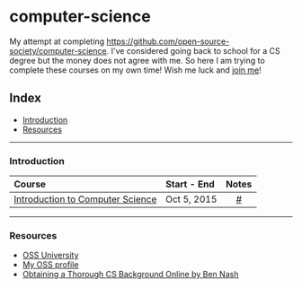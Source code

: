 # computer-science

My attempt at completing https://github.com/open-source-society/computer-science. I've considered going back to school for a CS degree but the money does not agree with me. So here I am trying to complete these courses on my own time! Wish me luck and [join me](https://github.com/open-source-society/computer-science.)!


## Index
- [Introduction](#introduction)
- [Resources](#resources)

---
### Introduction
Course|Start - End|Notes
:--|:--|:--:
[Introduction to Computer Science](https://www.edx.org/course/introduction-computer-science-harvardx-cs50x#!)| Oct 5, 2015 | [#](courses/001-introduction-computer-science-harvardx-cs50x/_index.md)

---
### Resources
- [OSS University](https://github.com/open-source-society/computer-science)
- [My OSS profile](https://github.com/open-source-society/computer-science/issues/31#issuecomment-145574396)
- [Obtaining a Thorough CS Background Online by Ben Nash ](http://spin.atomicobject.com/2015/05/15/obtaining-thorough-cs-background-online/)
